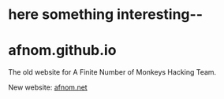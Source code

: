 # here something interesting--
afnom.github.io
===============

The old website for A Finite Number of Monkeys Hacking Team.

New website: [afnom.net](https://afnom.net)
